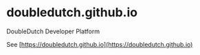 # doubledutch.github.io
DoubleDutch Developer Platform

See [https://doubledutch.github.io](https://doubledutch.github.io)
